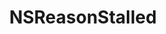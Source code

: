 ﻿---
uid: crmscript_ref_NSReasonStalled
title: NSReasonStalled
intellisense: Void.NSReasonStalled
keywords: NSReasonStalled
so.topic: reference
---
